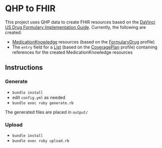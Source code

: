 # QHP to FHIR

This project uses QHP data to create FHIR resources based on the [DaVinci US Drug Formulary Implementation Guide](http://build.fhir.org/ig/HL7/davinci-pdex-formulary/). Currently, the following are created:

- [MedicationKnowledge](http://hl7.org/fhir/R4/medicationknowledge.html) resources (based on the [FormularyDrug](http://build.fhir.org/ig/HL7/davinci-pdex-formulary/StructureDefinition-usdf-FormularyDrug.html) profile)
- The `entry` field for a [List](http://hl7.org/fhir/R4/list.html) (based on the [CoveragePlan](http://build.fhir.org/ig/HL7/davinci-pdex-formulary/StructureDefinition-usdf-CoveragePlan.html) profile) containing references for the created MedicationKnowledge resources

## Instructions

### Generate

- `bundle install`
- edit `config.yml` as needed
- `bundle exec ruby generate.rb`

The generated files are placed in `output/`

### Upload

- `bundle install`
- `bundle exec ruby upload.rb`
